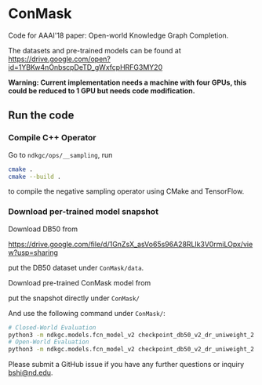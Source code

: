 # ConMask

Code for AAAI'18 paper: Open-world Knowledge Graph Completion.

The datasets and pre-trained models can be found at https://drive.google.com/open?id=1YBKw4nOnbscpDeTD_gWxfcpHRFG3MY20

**Warning: Current implementation needs a machine with four GPUs, this could be reduced to 1 GPU but needs code modification.**

## Run the code

### Compile C++ Operator

Go to `ndkgc/ops/__sampling`, run

```bash
cmake .
cmake --build .
```

to compile the negative sampling operator using CMake and TensorFlow.

### Download per-trained model snapshot

Download DB50 from 

https://drive.google.com/file/d/1GnZsX_asVo65s96A28RLlk3V0rmiLOpx/view?usp=sharing

put the DB50 dataset under `ConMask/data`.

Download pre-trained ConMask model from

put the snapshot directly under `ConMask/`

And use the following command under `ConMask/`:

```bash
# Closed-World Evaluation
python3 -m ndkgc.models.fcn_model_v2 checkpoint_db50_v2_dr_uniweight_2 data/dbpedia50 --force_eval --layer 3 --conv 2 --lr 1e-2 --keep_prob 0.5 --max_content 512 --pos 1 --neg 4 --noopen --neval 5000 --eval --nofilter
# Open-World Evaluation
python3 -m ndkgc.models.fcn_model_v2 checkpoint_db50_v2_dr_uniweight_2 data/dbpedia50 --force_eval --layer 3 --conv 2 --lr 1e-2 --keep_prob 0.5 --max_content 512 --pos 1 --neg 4 --open --neval 5000 --eval --filter
``` 

Please submit a GitHub issue if you have any further questions or inquiry bshi@nd.edu.